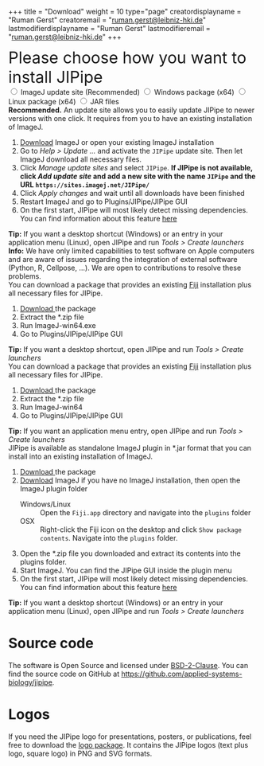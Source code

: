 +++
title = "Download"
weight = 10
type="page"
creatordisplayname = "Ruman Gerst"
creatoremail = "ruman.gerst@leibniz-hki.de"
lastmodifierdisplayname = "Ruman Gerst"
lastmodifieremail = "ruman.gerst@leibniz-hki.de"
+++

<div style="font-size: 2rem;">
Please choose how you want to install JIPipe
</div>

<div class="download-panel">
  <div class="download-panel-selection">
      <input type="radio" value="download-via-update-site" id="download-via-update-site" name="download-options"/>
      <label for="download-via-update-site"> <i class="fa fa-windows"></i> <i class="fa fa-linux"></i> <i class="fa fa-apple"></i> ImageJ update site (Recommended)</label>
      <input type="radio" value="download-windows-package" id="download-windows-package" name="download-options"/>
      <label for="download-windows-package"> <i class="fa fa-windows"></i> Windows package (x64)</label>
      <input type="radio" value="download-linux-package" id="download-linux-package" name="download-options"/>
      <label for="download-linux-package"> <i class="fa fa-linux"></i> Linux package (x64)</label>
      <!--<input type="radio" value="download-osx-package" id="download-osx-package" name="download-options"/>
      <label for="download-osx-package"> <i class="fa fa-apple"></i> MacOS package (beta)</label>-->
      <input type="radio" value="download-jar" id="download-jar" name="download-options"/>
      <label for="download-jar"> <i class="fa fa-windows"></i> <i class="fa fa-linux"></i> <i class="fa fa-apple"></i> JAR files</label>
    </form>
  </div>
  <div class="download-panel-content" id="download-via-update-site-content">
    <strong>Recommended.</strong> An update site allows you to easily update JIPipe to newer versions with one click. It requires from you to have an existing installation of ImageJ.
    <ol>
      <li><a href="https://fiji.sc/" target="_blank">Download</a> ImageJ or open your existing ImageJ installation</li>
      <li>Go to <i>Help &gt; Update ...</i> and activate the <code>JIPipe</code> update site. Then let ImageJ download all necessary files.</li>
      <li>Click <i>Manage update sites</i> and select <code>JIPipe</code>. <strong>If JIPipe is not available, click <i>Add update site</i> and add a new site with the name <code>JIPipe</code> and the URL <code>https://sites.imagej.net/JIPipe/</code></strong></li>
      <li>Click <i>Apply changes</i> and wait until all downloads have been finished
      <li>Restart ImageJ and go to Plugins/JIPipe/JIPipe GUI</li>
      <li>On the first start, JIPipe will most likely detect missing dependencies. You can find information about this feature <a href="/installation/dependencies/">here</a></li>
    </ol>
    <strong><i class="fa fa-windows"></i> <i class="fa fa-linux"></i> Tip:</strong> If you want a desktop shortcut (Windows) or an entry in your application menu (Linux), open JIPipe and run <i>Tools &gt; Create launchers</i><br/>
    <strong><i class="fa fa-apple"></i> Info:</strong> We have only limited capabilities to test software on Apple computers and are aware of issues regarding the integration of external software (Python, R, Cellpose, ...). We are open to contributions to resolve these problems.<br/>
  </div>
  <div class="download-panel-content" id="download-windows-package-content">
    <!-- <div class="notices info">
      <p>
        Please note that this package might contain an older version of Fiji and JIPipe. We recommend to use the ImageJ update site to install JIPipe.
      </p>
    </div> -->
    You can download a package that provides an existing <a href="https://fiji.sc/" target="_blank">Fiji</a> installation plus all necessary files for JIPipe.
    <ol>
      <li><a class="btn btn-default" type="button" href="https://github.com/applied-systems-biology/jipipe/releases/download/pom-jipipe-1.75.1/JIPipe-1.75.1-Prepackaged-Win64.zip"> <i class="fa fa-download"></i> Download </a> the package</li>
      <li>Extract the *.zip file</li>
      <li>Run ImageJ-win64.exe</li>
      <li>Go to Plugins/JIPipe/JIPipe GUI</li>
    </ol>
    <strong>Tip:</strong> If you want a desktop shortcut, open JIPipe and run <i>Tools &gt; Create launchers</i>
  </div>
  <div class="download-panel-content" id="download-linux-package-content">
      <!-- <div class="notices info">
      <p>
        Please note that this package might contain an older version of Fiji and JIPipe. We recommend to use the ImageJ update site to install JIPipe.
      </p>
    </div> -->
    You can download a package that provides an existing <a href="https://fiji.sc/" target="_blank">Fiji</a> installation plus all necessary files for JIPipe.
    <ol>
      <li><a class="btn btn-default" type="button" href="https://github.com/applied-systems-biology/jipipe/releases/download/pom-jipipe-1.75.1/JIPipe-1.75.1-Prepackaged-Linux64.zip"> <i class="fa fa-download"></i> Download </a> the package</li>
      <li>Extract the *.zip file</li>
      <li>Run ImageJ-win64</li>
      <li>Go to Plugins/JIPipe/JIPipe GUI</li>
    </ol>
    <strong>Tip:</strong> If you want an application menu entry, open JIPipe and run <i>Tools &gt; Create launchers</i>
  </div>
  <!-- <div class="download-panel-content" id="download-osx-package-content">
      <div class="notices info">
      <p>
        Please note that this package might contain an older version of Fiji and JIPipe. We recommend to use the ImageJ update site to install JIPipe.
      </p>
    </div>
    You can download a package that provides an existing <a href="https://fiji.sc/" target="_blank">Fiji</a> installation plus all necessary files for JIPipe.
    <ol>
      <li><a class="btn btn-default" type="button" href="https://github.com/applied-systems-biology/jipipe/releases/download/v1.72.0/jipipe-full-1.72.0-macos.zip"> <i class="fa fa-download"></i> Download </a> the package</li>
      <li>Drag the file to your desktop</li>
    </ol>
    <strong><i class="fa fa-warning"></i> Info:</strong> We only have limited capabilities to test software on Apple computers. If you experience any issues, try to install JIPipe via the ImageJ update site.</i><br/>
    <strong><i class="fa fa-warning"></i> Info:</strong> We are aware of some issues regarding the integration of external software (Python, R, Cellpose, ...). We are open to contributions to resolve these problems.</i><br/>
    <strong><i class="fa fa-info"></i> Info:</strong> Please do not install the app globally (using administrator rights). This can prevent ImageJ updates.</i><br/>
  </div> -->
  <div class="download-panel-content" id="download-jar-content">
    JIPipe is available as standalone ImageJ plugin in *.jar format that you can install into an existing installation of ImageJ.
    <ol>
      <li><a class="btn btn-default" type="button" href="https://github.com/applied-systems-biology/jipipe/releases/download/pom-jipipe-1.75.1/JIPipe-1.75.1.zip"> <i class="fa fa-download"></i> Download </a> the package</li>
      <li><a href="https://fiji.sc/" target="_blank">Download</a> ImageJ if you have no ImageJ installation, then open the ImageJ plugin folder</li>
      <dl>
        <dt><i class="fa fa-windows"></i> <i class="fa fa-linux"></i> Windows/Linux</dt>
        <dd>Open the <code>Fiji.app</code> directory and navigate into the <code>plugins</code> folder</dd>
        <dt><i class="fa fa-apple"></i> OSX</dt>
        <dd>Right-click the Fiji icon on the desktop and click <code>Show package contents</code>. Navigate into the <code>plugins</code> folder.</dd>
      </dl>
      <li>Open the *.zip file you downloaded and extract its contents into the plugins folder.</li>
      <li>Start ImageJ. You can find the JIPipe GUI inside the plugin menu</li>
      <li>On the first start, JIPipe will most likely detect missing dependencies. You can find information about this feature <a href="/installation/dependencies/">here</a></li>
    </ol>
    <strong><i class="fa fa-windows"></i> <i class="fa fa-linux"></i> Tip:</strong> If you want a desktop shortcut (Windows) or an entry in your application menu (Linux), open JIPipe and run <i>Tools &gt; Create launchers</i>
  </div>
</div>


# Source code

The software is Open Source and licensed under [BSD-2-Clause](https://opensource.org/licenses/BSD-2-Clause).
You can find the source code on GitHub at https://github.com/applied-systems-biology/jipipe.

# Logos

If you need the JIPipe logo for presentations, posters, or publications, feel free to download the [logo package](https://github.com/applied-systems-biology/jipipe/releases/download/current/JIPipe-Logos.zip). It contains the JIPipe logos (text plus logo, square logo) in PNG and SVG formats.

<script type="text/javascript">
// Download page menus
$(".download-panel-content").css("display", "none");
$('input:radio[name="download-options"]').change(function(){
  $(".download-panel-content").css("display", "none");
  $("#" + $(this).val() + "-content").css("display", "block");
});
$('input:radio[value="download-via-update-site"]').change();
$('input:radio[value="download-via-update-site"]').prop("checked", true);
</script>
